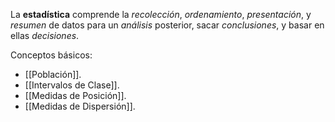 La **estadística** comprende la _recolección_, _ordenamiento_, _presentación_, y _resumen_ de datos para un _análisis_ posterior, sacar _conclusiones_, y basar en ellas _decisiones_.

Conceptos básicos:

- [[Población]].
- [[Intervalos de Clase]].
- [[Medidas de Posición]].
- [[Medidas de Dispersión]].

